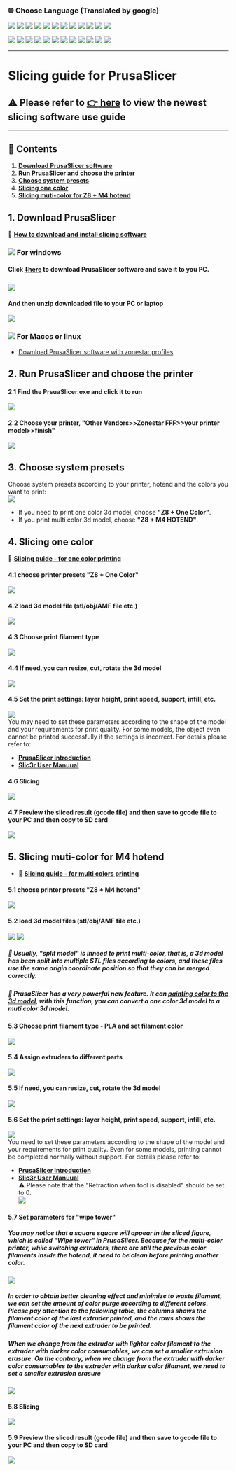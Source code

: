 ### :globe_with_meridians: Choose Language (Translated by google)
[![](../../lanpic/ES.png)](https://github-com.translate.goog/ZONESTAR3D/Z8P/tree/main/Z8P-MK2/4-SlicingGuide?_x_tr_sl=en&_x_tr_tl=es)
[![](../../lanpic/PT.png)](https://github-com.translate.goog/ZONESTAR3D/Z8P/tree/main/Z8P-MK2/4-SlicingGuide?_x_tr_sl=en&_x_tr_tl=pt)
[![](../../lanpic/FR.png)](https://github-com.translate.goog/ZONESTAR3D/Z8P/tree/main/Z8P-MK2/4-SlicingGuide?_x_tr_sl=en&_x_tr_tl=fr)
[![](../../lanpic/DE.png)](https://github-com.translate.goog/ZONESTAR3D/Z8P/tree/main/Z8P-MK2/4-SlicingGuide?_x_tr_sl=en&_x_tr_tl=de)
[![](../../lanpic/IT.png)](https://github-com.translate.goog/ZONESTAR3D/Z8P/tree/main/Z8P-MK2/4-SlicingGuide?_x_tr_sl=en&_x_tr_tl=it)
[![](../../lanpic/SW.png)](https://github-com.translate.goog/ZONESTAR3D/Z8P/tree/main/Z8P-MK2/4-SlicingGuide?_x_tr_sl=en&_x_tr_tl=sv)
[![](../../lanpic/PL.png)](https://github-com.translate.goog/ZONESTAR3D/Z8P/tree/main/Z8P-MK2/4-SlicingGuide?_x_tr_sl=en&_x_tr_tl=pl)
[![](../../lanpic/DK.png)](https://github-com.translate.goog/ZONESTAR3D/Z8P/tree/main/Z8P-MK2/4-SlicingGuide?_x_tr_sl=en&_x_tr_tl=da)
[![](../../lanpic/CZ.png)](https://github-com.translate.goog/ZONESTAR3D/Z8P/tree/main/Z8P-MK2/4-SlicingGuide?_x_tr_sl=en&_x_tr_tl=cs)
[![](../../lanpic/HR.png)](https://github-com.translate.goog/ZONESTAR3D/Z8P/tree/main/Z8P-MK2/4-SlicingGuide?_x_tr_sl=en&_x_tr_tl=hr)
[![](../../lanpic/RO.png)](https://github-com.translate.goog/ZONESTAR3D/Z8P/tree/main/Z8P-MK2/4-SlicingGuide?_x_tr_sl=en&_x_tr_tl=ro)
[![](../../lanpic/SK.png)](https://github-com.translate.goog/ZONESTAR3D/Z8P/tree/main/Z8P-MK2/4-SlicingGuide?_x_tr_sl=en&_x_tr_tl=sk)

[![](../../lanpic/CN.png)](https://github-com.translate.goog/ZONESTAR3D/Z8P/tree/main/Z8P-MK2/4-SlicingGuide?_x_tr_sl=en&_x_tr_tl=zh-CN)
[![](../../lanpic/JP.png)](https://github-com.translate.goog/ZONESTAR3D/Z8P/tree/main/Z8P-MK2/4-SlicingGuide?_x_tr_sl=en&_x_tr_tl=ja)
[![](../../lanpic/KR.png)](https://github-com.translate.goog/ZONESTAR3D/Z8P/tree/main/Z8P-MK2/4-SlicingGuide?_x_tr_sl=en&_x_tr_tl=ko)
[![](../../lanpic/ID.png)](https://github-com.translate.goog/ZONESTAR3D/Z8P/tree/main/Z8P-MK2/4-SlicingGuide?_x_tr_sl=en&_x_tr_tl=id)
[![](../../lanpic/TH.png)](https://github-com.translate.goog/ZONESTAR3D/Z8P/tree/main/Z8P-MK2/4-SlicingGuide?_x_tr_sl=en&_x_tr_tl=th)
[![](../../lanpic/VN.png)](https://github-com.translate.goog/ZONESTAR3D/Z8P/tree/main/Z8P-MK2/4-SlicingGuide?_x_tr_sl=en&_x_tr_tl=vi)
[![](../../lanpic/IL.png)](https://github-com.translate.goog/ZONESTAR3D/Z8P/tree/main/Z8P-MK2/4-SlicingGuide?_x_tr_sl=en&_x_tr_tl=iw)
[![](../../lanpic/SA.png)](https://github-com.translate.goog/ZONESTAR3D/Z8P/tree/main/Z8P-MK2/4-SlicingGuide?_x_tr_sl=en&_x_tr_tl=ar)
[![](../../lanpic/TR.png)](https://github-com.translate.goog/ZONESTAR3D/Z8P/tree/main/Z8P-MK2/4-SlicingGuide?_x_tr_sl=en&_x_tr_tl=tr)
[![](../../lanpic/GR.png)](https://github-com.translate.goog/ZONESTAR3D/Z8P/tree/main/Z8P-MK2/4-SlicingGuide?_x_tr_sl=en&_x_tr_tl=el)
[![](../../lanpic/BR.png)](https://github-com.translate.goog/ZONESTAR3D/Z8P/tree/main/Z8P-MK2/4-SlicingGuide?_x_tr_sl=en&_x_tr_tl=pt)
[![](../../lanpic/RU.png)](https://github-com.translate.goog/ZONESTAR3D/Z8P/tree/main/Z8P-MK2/4-SlicingGuide?_x_tr_sl=en&_x_tr_tl=ru)

----
# Slicing guide for PrusaSlicer
## :warning: Please refer to [**:point_right: here**](https://github.com/ZONESTAR3D/Slicing-Guide) to view the newest slicing software use guide

----
## :book: Contents
1. **[Download PrusaSlicer software](#1-download-prusaslicer)**
2. **[Run PrusaSlicer and choose the printer ](#2-run-prusaslicer-and-choose-the-printer)**
3. **[Choose system presets](#3-choose-system-presets)**
4. **[Slicing one color](#4-slicing-one-color)**
6. **[Slicing muti-color for Z8 + M4 hotend](#5-slicing-muti-color-for-m4-hotend)**

## 1. Download PrusaSlicer
:movie_camera: [**How to download and install slicing software**](https://youtu.be/SgyXD-kQIeo)
### ![](./pic/win.png) For windows
#### Click [:arrow_down:**here**](https://github.com/ZONESTAR3D/Slicing-Guide/releases/tag/PrusaSlicer2.4.2) to download PrusaSlicer software and save it to you PC.
![](pic/download.gif)   
#### And then unzip downloaded file to your PC or laptop  
![](pic/unzip.png)   
### ![](./pic/macos.png) For Macos or linux
- [Download PrusaSlicer software with zonestar profiles](https://github.com/ZONESTAR3D/Slicing-Guide/releases/tag/2.4.2)

## 2. Run PrusaSlicer and choose the printer 
#### 2.1 Find the PrsuaSlicer.exe and click it to run
![](pic/run1.png)
#### 2.2 Choose your printer, "Other Vendors>>Zonestar FFF>>your printer model>>finish"
![](pic/run2.png)

## 3. Choose system presets
Choose system presets according to your printer, hotend and the colors you want to print:   
![](pic/run3.png)
- If you need to print one color 3d model, choose **"Z8 + One Color"**.  
- If you print multi color 3d model, choose **"Z8 + M4 HOTEND"**.    

## 4. Slicing one color
:movie_camera: [**Slicing guide - for one color printing**](https://youtu.be/SgyXD-kQIeo4)
#### 4.1 choose printer presets "Z8 + One Color"
![](pic/slicing1C-1.png)
#### 4.2 load 3d model file (stl/obj/AMF file etc.)
![](pic/slicing1C-2.png)
#### 4.3 Choose print filament type
![](pic/slicing1C-3.png)
#### 4.4 If need, you can resize, cut, rotate the 3d model 
![](pic/slicing1C-4.png)  
#### 4.5 Set the print settings: layer height, print speed, support, infill, etc.
![](pic/slicing1C-5.png)  
You may need to set these parameters according to the shape of the model and your requirements for print quality. For some models, the object even cannot be printed successfully if the settings is incorrect. For details please refer to:
- [**PrusaSlicer introduction**](https://www.prusa3d.com/page/prusaslicer_424/)
- [**Slic3r User Manuual**](https://manual.slic3r.org/)
#### 4.6 Slicing
![](pic/slicing1C-6.png)  
#### 4.7 Preview the sliced result (gcode file) and then save to gcode file to your PC and then copy to SD card
![](pic/slicing1C-7.png)  

## 5. Slicing muti-color for M4 hotend 
- :movie_camera: [**Slicing guide - for multi colors printing**](https://youtu.be/AIKrszmxvE4) 
#### 5.1 choose printer presets "Z8 + M4 hotend"
![](pic/slicingM4-1.png)
#### 5.2 load 3d model files (stl/obj/AMF file etc.)
![](pic/slicingM4-2.png) ![](pic/slicingM4-21.png)
##### :memo: Usually, "split model" is inneed to print multi-color, that is, a 3d model has been split into multiple STL files according to colors, and these files use the same origin coordinate position so that they can be merged correctly.
##### :star2: PrusaSlicer has a very powerful new feature. It can [painting color to the 3d model](https://www.youtube.com/watch?v=6LLK9soDW88), with this function, you can convert a one color 3d model to a muti color 3d model.

#### 5.3 Choose print filament type - PLA and set filament color
![](pic/slicingM4-3.png)
#### 5.4 Assign extruders to different parts
![](pic/slicingM4-4.png)
#### 5.5 If need, you can resize, cut, rotate the 3d model 
![](pic/slicingM4-5.png)  
#### 5.6 Set the print settings: layer height, print speed, support, infill, etc.
![](pic/slicingM4-6.png)  
You need to set these parameters according to the shape of the model and your requirements for print quality. Even for some models, printing cannot be completed normally without support. For details please refer to:
- [**PrusaSlicer introduction**](https://www.prusa3d.com/page/prusaslicer_424/)    
- [**Slic3r User Manuual**](https://manual.slic3r.org/)    
:warning: Please note that the "Retraction when tool is disabled" should be set to 0.    
![](pic/slicingM4-7.jpg)  
#### 5.7 Set parameters for "wipe tower"
##### You may notice that a square square will appear in the sliced figure, which is called "Wipe tower" in PrusaSlicer. Because for the multi-color printer, while switching extruders, there are still the previous color filaments inside the hotend, it need to be clean before printing another color.   
![](pic/slicingM4-71.png)    
##### In order to obtain better cleaning effect and minimize to waste filament, we can set the amount of color purge according to different colors. Please pay attention to the following table, the columns shows the filament color of the last extruder printed, and the rows shows the filament color of the next extruder to be printed.
##### When we change from the extruder with lighter color filament to the extruder with darker color consumables, we can set a smaller extrusion erasure. On the contrary, when we change from the extruder with darker color consumables to the extruder with darker color filament, we need to set a smaller extrusion erasure
![](pic/slicingM4-72.png)  
#### 5.8 Slicing
![](pic/slicingM4-8.png)  
#### 5.9 Preview the sliced result (gcode file) and then save to gcode file to your PC and then copy to SD card
![](pic/slicingM4-9.png)  
